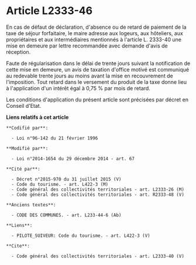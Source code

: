 # Article L2333-46

En cas de défaut de déclaration, d'absence ou de retard de paiement de la taxe de séjour forfaitaire, le maire adresse aux
logeurs, aux hôteliers, aux propriétaires et aux intermédiaires mentionnés à l'article L. 2333-40 une mise en demeure par
lettre recommandée avec demande d'avis de réception. 

Faute de régularisation dans le délai de trente jours suivant la notification de cette mise en demeure, un avis de taxation
d'office motivé est communiqué au redevable trente jours au moins avant la mise en recouvrement de l'imposition. Tout retard
dans le versement du produit de la taxe donne lieu à l'application d'un intérêt égal à 0,75 % par mois de retard. 

Les conditions d'application du présent article sont précisées par décret en Conseil d'Etat.

**Liens relatifs à cet article**

	**Codifié par**:

	  - Loi n°96-142 du 21 février 1996

	**Modifié par**:

	  - Loi n°2014-1654 du 29 décembre 2014 - art. 67

	**Cité par**:

	  - Décret n°2015-970 du 31 juillet 2015 (V)
	  - Code du tourisme. - art. L422-3 (M)
	  - Code général des collectivités territoriales - art. L2333-26 (M)
	  - Code général des collectivités territoriales - art. R2333-48 (V)

	**Anciens textes**:

	  - CODE DES COMMUNES. - art. L233-44-6 (Ab)

	**Liens**:

	  - PILOTE_SUIVEUR: Code du tourisme. - art. L422-3 (V)

	**Cite**:

	  - Code général des collectivités territoriales - art. L2333-40 (V)
